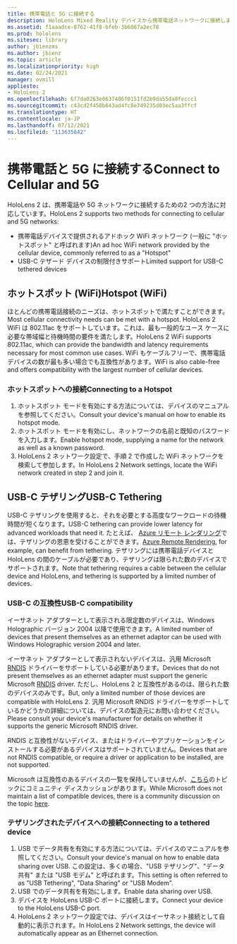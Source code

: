 ```yaml
---
title: 携帯電話と 5G に接続する
description: HoloLens Mixed Reality デバイスから携帯電話ネットワークに接続します。
ms.assetid: f1aaadce-8762-41f8-bfeb-3b6067a2ec78
ms.prod: hololens
ms.sitesec: library
author: jbienzms
ms.author: jbienz
ms.topic: article
ms.localizationpriority: high
ms.date: 02/24/2021
manager: evmill
appliesto:
- HoloLens 2
ms.openlocfilehash: 6f7da0263e8637486f0151fd2b9da55da8feccc1
ms.sourcegitcommit: c43cd2f450b643ad4fc8e749235d03ec5aa3ffcf
ms.translationtype: HT
ms.contentlocale: ja-JP
ms.lasthandoff: 07/12/2021
ms.locfileid: "113635842"
---
```

# <a name="connect-to-cellular-and-5g"></a><span data-ttu-id="38b88-103">携帯電話と 5G に接続する</span><span class="sxs-lookup"><span data-stu-id="38b88-103">Connect to Cellular and 5G</span></span>

<span data-ttu-id="38b88-104">HoloLens 2 は、携帯電話や 5G ネットワークに接続するための2 つの方法に対応しています。</span><span class="sxs-lookup"><span data-stu-id="38b88-104">HoloLens 2 supports two methods for connecting to cellular and 5G networks:</span></span>

- <span data-ttu-id="38b88-105">携帯電話デバイスで提供されるアドホック WiFi ネットワーク (一般に "ホットスポット" と呼ばれます)</span><span class="sxs-lookup"><span data-stu-id="38b88-105">An ad hoc WiFi network provided by the cellular device, commonly referred to as a "Hotspot"</span></span>
- <span data-ttu-id="38b88-106">USB-C テザード デバイスの制限付きサポート</span><span class="sxs-lookup"><span data-stu-id="38b88-106">Limited support for USB-C tethered devices</span></span>

## <a name="hotspot-wifi"></a><span data-ttu-id="38b88-107">ホットスポット (WiFi)</span><span class="sxs-lookup"><span data-stu-id="38b88-107">Hotspot (WiFi)</span></span>

<span data-ttu-id="38b88-108">ほとんどの携帯電話接続のニーズは、ホットスポットで満たすことができます。</span><span class="sxs-lookup"><span data-stu-id="38b88-108">Most cellular connectivity needs can be met with a hotspot.</span></span> <span data-ttu-id="38b88-109">HoloLens 2 WiFi は 802.11ac をサポートしています。これは、最も一般的なユース ケースに必要な帯域幅と待機時間の要件を満たします。</span><span class="sxs-lookup"><span data-stu-id="38b88-109">HoloLens 2 WiFi supports 802.11ac, which can provide the bandwidth and latency requirements necessary for most common use cases.</span></span> <span data-ttu-id="38b88-110">WiFi もケーブルフリーで、携帯電話デバイスの数が最も多い場合でも互換性があります。</span><span class="sxs-lookup"><span data-stu-id="38b88-110">WiFi is also cable-free and offers compatibility with the largest number of cellular devices.</span></span>

### <a name="connecting-to-a-hotspot"></a><span data-ttu-id="38b88-111">ホットスポットへの接続</span><span class="sxs-lookup"><span data-stu-id="38b88-111">Connecting to a Hotspot</span></span>

1. <span data-ttu-id="38b88-112">ホットスポット モードを有効にする方法については、デバイスのマニュアルを参照してください。</span><span class="sxs-lookup"><span data-stu-id="38b88-112">Consult your device's manual on how to enable its hotspot mode.</span></span>
1. <span data-ttu-id="38b88-113">ホットスポット モードを有効にし、ネットワークの名前と既知のパスワードを入力します。</span><span class="sxs-lookup"><span data-stu-id="38b88-113">Enable hotspot mode, supplying a name for the network as well as a known password.</span></span>
1. <span data-ttu-id="38b88-114">HoloLens 2 ネットワーク設定で、手順 2 で作成した WiFi ネットワークを検索して参加します。</span><span class="sxs-lookup"><span data-stu-id="38b88-114">In HoloLens 2 Network settings, locate the WiFi network created in step 2 and join it.</span></span>

## <a name="usb-c-tethering"></a><span data-ttu-id="38b88-115">USB-C テザリング</span><span class="sxs-lookup"><span data-stu-id="38b88-115">USB-C Tethering</span></span>

<span data-ttu-id="38b88-116">USB-C テザリングを使用すると、それを必要とする高度なワークロードの待機時間が短くなります。</span><span class="sxs-lookup"><span data-stu-id="38b88-116">USB-C tethering can provide lower latency for advanced workloads that need it.</span></span> <span data-ttu-id="38b88-117">たとえば、 [Azure リモート レンダリング](https://azure.microsoft.com/services/remote-rendering)では、テザリングの恩恵を受けることができます。</span><span class="sxs-lookup"><span data-stu-id="38b88-117">[Azure Remote Rendering](https://azure.microsoft.com/services/remote-rendering), for example, can benefit from tethering.</span></span> <span data-ttu-id="38b88-118">テザリングには携帯電話デバイスと HoloLens の間のケーブルが必要であり、テザリングは限られた数のデバイスでサポートされます。</span><span class="sxs-lookup"><span data-stu-id="38b88-118">Note that tethering requires a cable between the cellular device and HoloLens, and tethering is supported by a limited number of devices.</span></span>

### <a name="usb-c-compatibility"></a><span data-ttu-id="38b88-119">USB-C の互換性</span><span class="sxs-lookup"><span data-stu-id="38b88-119">USB-C compatibility</span></span>

<span data-ttu-id="38b88-120">イーサネット アダプターとして表示される限定数のデバイスは、Windows Holographic バージョン 2004 以降で使用できます。</span><span class="sxs-lookup"><span data-stu-id="38b88-120">A limited number of devices that present themselves as an ethernet adaptor can be used with Windows Holographic version 2004 and later.</span></span>

<span data-ttu-id="38b88-121">イーサネット アダプターとして表示されないデバイスは、汎用 Microsoft [RNDIS](/windows-hardware/drivers/network/overview-of-remote-ndis--rndis-) ドライバーをサポートしている必要があります。</span><span class="sxs-lookup"><span data-stu-id="38b88-121">Devices that do not present themselves as an ethernet adapter must support the generic Microsoft [RNDIS](/windows-hardware/drivers/network/overview-of-remote-ndis--rndis-) driver.</span></span> <span data-ttu-id="38b88-122">ただし、HoloLens 2 と互換性があるのは、限られた数のデバイスのみです。</span><span class="sxs-lookup"><span data-stu-id="38b88-122">But, only a limited number of those devices are compatible with HoloLens 2.</span></span> <span data-ttu-id="38b88-123">汎用 Microsoft RNDIS ドライバーをサポートしているかどうかの詳細については、デバイスの製造元にお問い合わせください。</span><span class="sxs-lookup"><span data-stu-id="38b88-123">Please consult your device's manufacturer for details on whether it supports the generic Microsoft RNDIS driver.</span></span>

<span data-ttu-id="38b88-124">RNDIS と互換性がないデバイス、またはドライバーやアプリケーションをインストールする必要があるデバイスはサポートされていません。</span><span class="sxs-lookup"><span data-stu-id="38b88-124">Devices that are not RNDIS compatible, or require a driver or application to be installed, are not supported.</span></span>

<span data-ttu-id="38b88-125">Microsoft は互換性のあるデバイスの一覧を保持していませんが、[こちら](https://aka.ms/HLCommunityCell)のトピックにコミュニティ ディスカッションがあります。</span><span class="sxs-lookup"><span data-stu-id="38b88-125">While Microsoft does not maintain a list of compatible devices, there is a community discussion on the topic [here](https://aka.ms/HLCommunityCell).</span></span>

### <a name="connecting-to-a-tethered-device"></a><span data-ttu-id="38b88-126">テザリングされたデバイスへの接続</span><span class="sxs-lookup"><span data-stu-id="38b88-126">Connecting to a tethered device</span></span>

1. <span data-ttu-id="38b88-127">USB でデータ共有を有効にする方法については、デバイスのマニュアルを参照してください。</span><span class="sxs-lookup"><span data-stu-id="38b88-127">Consult your device's manual on how to enable data sharing over USB.</span></span> <span data-ttu-id="38b88-128">この設定は、多くの場合、"USB テザリング"、"データ共有" または "USB モデム" と呼ばれます。</span><span class="sxs-lookup"><span data-stu-id="38b88-128">This setting is often referred to as "USB Tethering", "Data Sharing" or "USB Modem".</span></span>
1. <span data-ttu-id="38b88-129">USB でのデータ共有を有効にします。</span><span class="sxs-lookup"><span data-stu-id="38b88-129">Enable data sharing over USB.</span></span>
1. <span data-ttu-id="38b88-130">デバイスを HoloLens USB-C ポートに接続します。</span><span class="sxs-lookup"><span data-stu-id="38b88-130">Connect your device to the HoloLens USB-C port.</span></span>
1. <span data-ttu-id="38b88-131">HoloLens 2 ネットワーク設定では、デバイスはイーサネット接続として自動的に表示されます。</span><span class="sxs-lookup"><span data-stu-id="38b88-131">In HoloLens 2 Network settings, the device will automatically appear as an Ethernet connection.</span></span>
